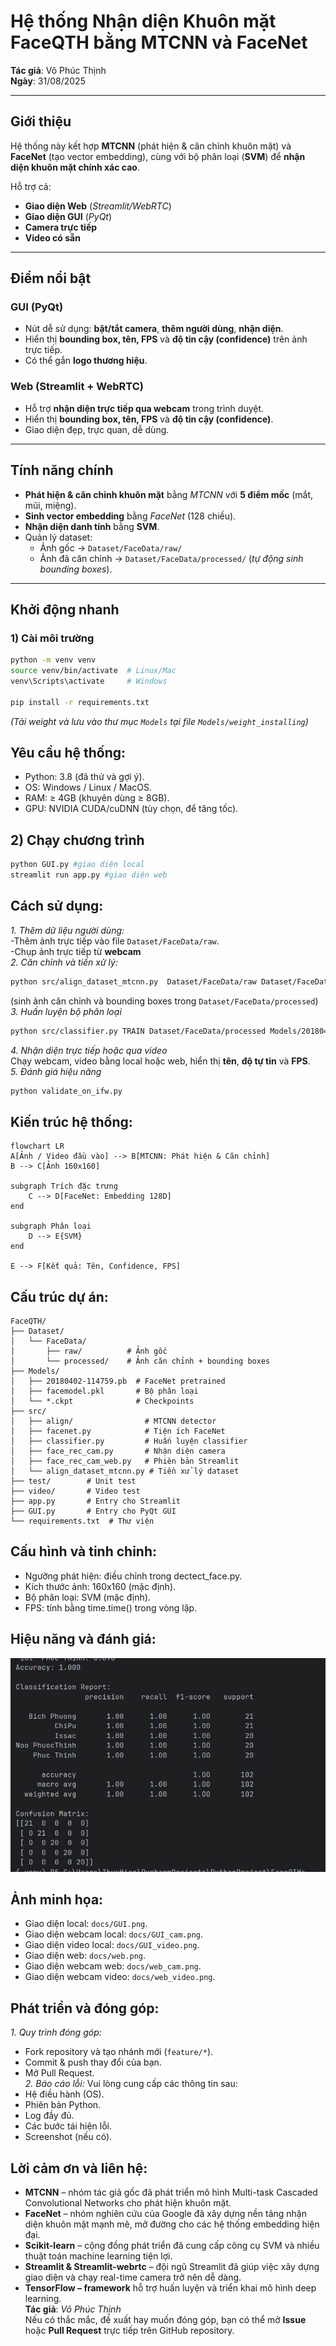 # Hệ thống Nhận diện Khuôn mặt FaceQTH bằng MTCNN và FaceNet  
**Tác giả**: Võ Phúc Thịnh  
**Ngày**: 31/08/2025  

---

## Giới thiệu  
Hệ thống này kết hợp **MTCNN** (phát hiện & căn chỉnh khuôn mặt) và **FaceNet** (tạo vector embedding), cùng với bộ phân loại (**SVM**) để **nhận diện khuôn mặt chính xác cao**.  

Hỗ trợ cả:  
- **Giao diện Web** (_Streamlit/WebRTC_)  
- **Giao diện GUI** (_PyQt_)  
- **Camera trực tiếp**  
- **Video có sẵn**  

---

## Điểm nổi bật  

### GUI (PyQt)  
- Nút dễ sử dụng: **bật/tắt camera**, **thêm người dùng**, **nhận diện**.  
- Hiển thị **bounding box, tên, FPS** và **độ tin cậy (confidence)** trên ảnh trực tiếp.  
- Có thể gắn **logo thương hiệu**.  

### Web (Streamlit + WebRTC)  
- Hỗ trợ **nhận diện trực tiếp qua webcam** trong trình duyệt.  
- Hiển thị **bounding box, tên, FPS** và **độ tin cậy (confidence)**.  
- Giao diện đẹp, trực quan, dễ dùng.  

---

## Tính năng chính  
- **Phát hiện & căn chỉnh khuôn mặt** bằng _MTCNN_ với **5 điểm mốc** (mắt, mũi, miệng).  
- **Sinh vector embedding** bằng _FaceNet_ (128 chiều).  
- **Nhận diện danh tính** bằng **SVM**.  
- Quản lý dataset:  
  - Ảnh gốc → `Dataset/FaceData/raw/`  
  - Ảnh đã căn chỉnh → `Dataset/FaceData/processed/` (_tự động sinh bounding boxes_).  

---

## Khởi động nhanh  

### 1) Cài môi trường  
```bash
python -m venv venv  
source venv/bin/activate  # Linux/Mac  
venv\Scripts\activate     # Windows  

pip install -r requirements.txt
```
*(Tải weight và lưu vào thư mục `Models` tại file `Models/weight_installing`)*
## Yêu cầu hệ thống:
- Python: 3.8 (đã thử và gợi ý).  
- OS: Windows / Linux / MacOS.  
- RAM: ≥ 4GB (khuyên dùng ≥ 8GB).  
- GPU: NVIDIA CUDA/cuDNN (tùy chọn, để tăng tốc).  
## 2) Chạy chương trình
```bash
python GUI.py #giao diện local
streamlit run app.py #giao diện web
```
## Cách sử dụng:
*1. Thêm dữ liệu người dùng:*  
-Thêm ảnh trực tiếp vào file `Dataset/FaceData/raw`.  
-Chụp ảnh trực tiếp từ **webcam**  
*2. Căn chỉnh và tiền xử lý:*  
```bash
python src/align_dataset_mtcnn.py  Dataset/FaceData/raw Dataset/FaceData/processed --image_size 160 --margin 32  --random_order --gpu_memory_fraction 0.25 #cắt riêng khuôn mặt
```
(sinh ảnh căn chỉnh và bounding boxes trong `Dataset/FaceData/processed`)  
*3. Huấn luyện bộ phân loại*  
```bash
python src/classifier.py TRAIN Dataset/FaceData/processed Models/20180402-114759.pb Models/facemodel.pkl --batch_size 1000 #model training
```
*4. Nhận diện trực tiếp hoặc qua video*  
Chạy webcam, video bằng local hoặc web, hiển thị **tên**, **độ tự tin** và **FPS**.  
*5. Đánh giá hiệu năng*  
```bash
python validate_on_ifw.py
```
## Kiến trúc hệ thống:
```mermaid
flowchart LR
A[Ảnh / Video đầu vào] --> B[MTCNN: Phát hiện & Căn chỉnh]
B --> C[Ảnh 160x160]

subgraph Trích đặc trưng
    C --> D[FaceNet: Embedding 128D]
end

subgraph Phân loại
    D --> E{SVM}
end

E --> F[Kết quả: Tên, Confidence, FPS]
```
## Cấu trúc dự án:  
```text
FaceQTH/
├── Dataset/
│   └── FaceData/
│       ├── raw/          # Ảnh gốc
│       └── processed/    # Ảnh căn chỉnh + bounding boxes
├── Models/
│   ├── 20180402-114759.pb  # FaceNet pretrained
│   ├── facemodel.pkl       # Bộ phân loại
│   └── *.ckpt              # Checkpoints
├── src/
│   ├── align/                # MTCNN detector
│   ├── facenet.py            # Tiện ích FaceNet
│   ├── classifier.py         # Huấn luyện classifier
│   ├── face_rec_cam.py       # Nhận diện camera
│   ├── face_rec_cam_web.py   # Phiên bản Streamlit
│   └── align_dataset_mtcnn.py # Tiền xử lý dataset
├── test/        # Unit test
├── video/       # Video test
├── app.py       # Entry cho Streamlit
├── GUI.py       # Entry cho PyQt GUI
└── requirements.txt  # Thư viện
```
## Cấu hình và tinh chỉnh:  
- Ngưỡng phát hiện: điều chỉnh trong dectect_face.py.  
- Kích thước ảnh: 160x160 (mặc định).  
- Bộ phân loại: SVM (mặc định).
- FPS: tính bằng time.time() trong vòng lặp.  
## Hiệu năng và đánh giá:  
![Với tệp data hiện tại, model nhận diện rất tốt](matrix.jpg)
## Ảnh minh họa:  
- Giao diện local: `docs/GUI.png`.  
- Giao diện webcam local: `docs/GUI_cam.png`.  
- Giao diện video local: `docs/GUI_video.png`.  
- Giao diện web: `docs/web.png`.  
- Giao diện webcam web: `docs/web_cam.png`.  
- Giao diện webcam video: `docs/web_video.png`.  
## Phát triển và đóng góp:  
*1. Quy trình đóng góp:*  
- Fork repository và tạo nhánh mới (`feature/*`).  
- Commit & push thay đổi của bạn.  
- Mở Pull Request.  
*2. Báo cáo lỗi:* Vui lòng cung cấp các thông tin sau:  
- Hệ điều hành (OS).
- Phiên bản Python.
- Log đầy đủ.
- Các bước tái hiện lỗi.
- Screenshot (nếu có).
## Lời cảm ơn và liên hệ:  
- **MTCNN** – nhóm tác giả gốc đã phát triển mô hình Multi-task Cascaded Convolutional Networks cho phát hiện khuôn mặt.  
- **FaceNet** – nhóm nghiên cứu của Google đã xây dựng nền tảng nhận diện khuôn mặt mạnh mẽ, mở đường cho các hệ thống embedding hiện đại.  
- **Scikit-learn** – cộng đồng phát triển đã cung cấp công cụ SVM và nhiều thuật toán machine learning tiện lợi.  
- **Streamlit & Streamlit-webrtc** – đội ngũ Streamlit đã giúp việc xây dựng giao diện và chạy real-time camera trở nên dễ dàng.  
- **TensorFlow – framework** hỗ trợ huấn luyện và triển khai mô hình deep learning.  
**Tác giả**: *Võ Phúc Thịnh*  
Nếu có thắc mắc, đề xuất hay muốn đóng góp, bạn có thể mở **Issue** hoặc **Pull Request** trực tiếp trên GitHub repository.
